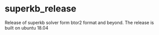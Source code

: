 # superkb_release
Release of superkb solver form btor2 format and beyond. The release is built on ubuntu 18.04 

